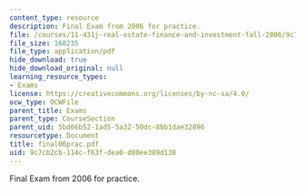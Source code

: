 ```yaml
---
content_type: resource
description: Final Exam from 2006 for practice.
file: /courses/11-431j-real-estate-finance-and-investment-fall-2006/9c7cb2cb114cf63fdea0d80ee389d138_final06prac.pdf
file_size: 168235
file_type: application/pdf
hide_download: true
hide_download_original: null
learning_resource_types:
- Exams
license: https://creativecommons.org/licenses/by-nc-sa/4.0/
ocw_type: OCWFile
parent_title: Exams
parent_type: CourseSection
parent_uid: 5bd66b52-1ad5-5a32-50dc-8bb1dae32896
resourcetype: Document
title: final06prac.pdf
uid: 9c7cb2cb-114c-f63f-dea0-d80ee389d138
---
```

Final Exam from 2006 for practice.
